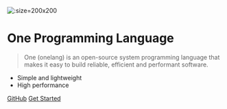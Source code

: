 ![](https://avatars.githubusercontent.com/u/40718659?s=200&v=4 ':size=200x200')

# One Programming Language

> One (onelang) is an open-source system programming language that makes it easy to build reliable, efficient and performant software.

* Simple and lightweight
* High performance

[GitHub](https://github.com/One-Language/One)
<a href="https://docs.onelang.org" target="_self">Get Started</a>
